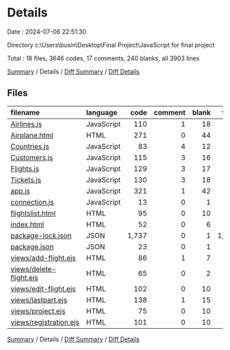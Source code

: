 # Details

Date : 2024-07-06 22:51:30

Directory c:\\Users\\busin\\Desktop\\Final Project\\JavaScript for final project

Total : 18 files,  3646 codes, 17 comments, 240 blanks, all 3903 lines

[Summary](results.md) / Details / [Diff Summary](diff.md) / [Diff Details](diff-details.md)

## Files
| filename | language | code | comment | blank | total |
| :--- | :--- | ---: | ---: | ---: | ---: |
| [Airlines.js](/Airlines.js) | JavaScript | 110 | 1 | 18 | 129 |
| [Airplane.html](/Airplane.html) | HTML | 271 | 0 | 44 | 315 |
| [Countries.js](/Countries.js) | JavaScript | 83 | 4 | 12 | 99 |
| [Customers.js](/Customers.js) | JavaScript | 115 | 3 | 16 | 134 |
| [Flights.js](/Flights.js) | JavaScript | 129 | 3 | 17 | 149 |
| [Tickets.js](/Tickets.js) | JavaScript | 130 | 3 | 18 | 151 |
| [app.js](/app.js) | JavaScript | 321 | 1 | 42 | 364 |
| [connection.js](/connection.js) | JavaScript | 13 | 0 | 1 | 14 |
| [flightslist.html](/flightslist.html) | HTML | 95 | 0 | 10 | 105 |
| [index.html](/index.html) | HTML | 52 | 0 | 6 | 58 |
| [package-lock.json](/package-lock.json) | JSON | 1,737 | 0 | 1 | 1,738 |
| [package.json](/package.json) | JSON | 23 | 0 | 1 | 24 |
| [views/add-flight.ejs](/views/add-flight.ejs) | HTML | 86 | 1 | 7 | 94 |
| [views/delete-flight.ejs](/views/delete-flight.ejs) | HTML | 65 | 0 | 2 | 67 |
| [views/edit-flight.ejs](/views/edit-flight.ejs) | HTML | 102 | 0 | 10 | 112 |
| [views/lastpart.ejs](/views/lastpart.ejs) | HTML | 138 | 1 | 15 | 154 |
| [views/project.ejs](/views/project.ejs) | HTML | 75 | 0 | 10 | 85 |
| [views/registration.ejs](/views/registration.ejs) | HTML | 101 | 0 | 10 | 111 |

[Summary](results.md) / Details / [Diff Summary](diff.md) / [Diff Details](diff-details.md)